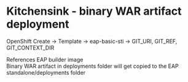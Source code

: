 Kitchensink - binary WAR artifact deployment
============================================

OpenShift Create -> Template -> eap-basic-sti -> GIT_URI, GIT_REF, GIT_CONTEXT_DIR 

References EAP builder image  
Binary WAR artifact in deployments folder will get copied to the EAP standalone/deployments folder

